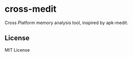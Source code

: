 # cross-medit

Cross Platform memory analysis tool, inspired by apk-medit.

## License

MIT License
